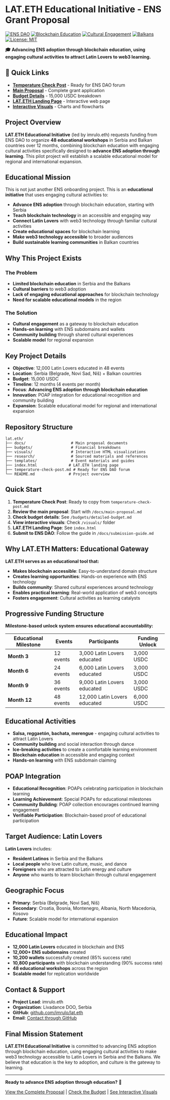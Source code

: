 # LAT.ETH Educational Initiative - ENS Grant Proposal

[![ENS DAO](https://img.shields.io/badge/ENS-DAO-blue?style=for-the-badge&logo=ethereum)](https://ens.domains/)
[![Blockchain Education](https://img.shields.io/badge/Blockchain-Education-green?style=for-the-badge)](https://github.com/imrulo/lat.eth)
[![Cultural Engagement](https://img.shields.io/badge/Cultural-Engagement-orange?style=for-the-badge)](https://github.com/imrulo/lat.eth)
[![Balkans](https://img.shields.io/badge/Balkans-Green?style=for-the-badge)](https://github.com/imrulo/lat.eth)
[![License: MIT](https://img.shields.io/badge/License-MIT-yellow.svg?style=for-the-badge)](https://opensource.org/licenses/MIT)

**🎓 Advancing ENS adoption through blockchain education, using engaging cultural activities to attract Latin Lovers to web3 learning.**

## 🚀 **Quick Links**

- **[Temperature Check Post](temperature-check-post.md)** - Ready for ENS DAO forum
- **[Main Proposal](docs/main-proposal.md)** - Complete grant application
- **[Budget Details](budgets/detailed-budget.md)** - 15,000 USDC breakdown
- **[LAT.ETH Landing Page](index.html)** - Interactive web page
- **[Interactive Visuals](visuals/)** - Charts and flowcharts

## Project Overview
**LAT.ETH Educational Initiative** (led by imrulo.eth) requests funding from ENS DAO to organize **48 educational workshops** in Serbia and Balkan countries over 12 months, combining blockchain education with engaging cultural activities specifically designed to **advance ENS adoption through learning**. This pilot project will establish a scalable educational model for regional and international expansion.

## Educational Mission
This is not just another ENS onboarding project. This is an **educational initiative** that uses engaging cultural activities to:
- **Advance ENS adoption** through blockchain education, starting with Serbia
- **Teach blockchain technology** in an accessible and engaging way
- **Connect Latin Lovers** with web3 technology through familiar cultural activities
- **Create educational spaces** for blockchain learning
- **Make web3 technology accessible** to broader audiences
- **Build sustainable learning communities** in Balkan countries

## Why This Project Exists

### The Problem
- **Limited blockchain education** in Serbia and the Balkans
- **Cultural barriers** to web3 adoption
- **Lack of engaging educational approaches** for blockchain technology
- **Need for scalable educational models** in the region

### The Solution
- **Cultural engagement** as a gateway to blockchain education
- **Hands-on learning** with ENS subdomains and wallets
- **Community building** through shared cultural experiences
- **Scalable model** for regional expansion

## Key Project Details
- **Objective**: 12,000 Latin Lovers educated in 48 events
- **Location**: Serbia (Belgrade, Novi Sad, Niš) + Balkan countries
- **Budget**: 15,000 USDC
- **Timeline**: 12 months (4 events per month)
- **Focus**: **Advancing ENS adoption through blockchain education**
- **Innovation**: POAP integration for educational recognition and community building
- **Expansion**: Scalable educational model for regional and international expansion

## Repository Structure
```
lat.eth/
├── docs/                    # Main proposal documents
├── budgets/                 # Financial breakdowns
├── visuals/                 # Interactive HTML visualizations
├── research/                # Sourced materials and references
├── templates/               # Event materials and guides
├── index.html              # LAT.ETH landing page
├── temperature-check-post.md # Ready for ENS DAO forum
└── README.md               # Project overview
```

## Quick Start
1. **Temperature Check Post**: Ready to copy from `temperature-check-post.md`
2. **Review the main proposal**: Start with `/docs/main-proposal.md`
3. **Check budget details**: See `/budgets/detailed-budget.md`
4. **View interactive visuals**: Check `/visuals/` folder
5. **LAT.ETH Landing Page**: See `index.html`
6. **Submit to ENS DAO**: Follow the guide in `/docs/submission-guide.md`

## Why LAT.ETH Matters: Educational Gateway

**LAT.ETH serves as an educational tool that:**
- **Makes blockchain accessible**: Easy-to-understand domain structure
- **Creates learning opportunities**: Hands-on experience with ENS technology
- **Builds community**: Shared cultural experiences around technology
- **Enables practical learning**: Real-world application of web3 concepts
- **Fosters engagement**: Cultural activities as learning catalysts

## Progressive Funding Structure
**Milestone-based unlock system ensures educational accountability:**

| Educational Milestone | Events | Participants | Funding Unlock |
|----------------------|--------|--------------|----------------|
| **Month 3** | 12 events | 3,000 Latin Lovers educated | 3,000 USDC |
| **Month 6** | 24 events | 6,000 Latin Lovers educated | 3,000 USDC |
| **Month 9** | 36 events | 9,000 Latin Lovers educated | 3,000 USDC |
| **Month 12** | 48 events | 12,000 Latin Lovers educated | 6,000 USDC |

## Educational Activities
- **Salsa, reggaetón, bachata, merengue** - engaging cultural activities to attract Latin Lovers
- **Community building** and social interaction through dance
- **Ice-breaking activities** to create a comfortable learning environment
- **Blockchain education** in accessible and engaging context
- **Hands-on learning** with ENS subdomain claiming

## POAP Integration
- **Educational Recognition**: POAPs celebrating participation in blockchain learning
- **Learning Achievement**: Special POAPs for educational milestones
- **Community Building**: POAP collection encourages continued learning engagement
- **Verifiable Participation**: Blockchain-based proof of educational participation

## Target Audience: Latin Lovers
**Latin Lovers** includes:
- **Resident Latinos** in Serbia and the Balkans
- **Local people** who love Latin culture, music, and dance
- **Foreigners** who are attracted to Latin energy and culture
- **Anyone** who wants to learn blockchain through cultural engagement

## Geographic Focus
- **Primary**: Serbia (Belgrade, Novi Sad, Niš)
- **Secondary**: Croatia, Bosnia, Montenegro, Albania, North Macedonia, Kosovo
- **Future**: Scalable model for international expansion

## Educational Impact
- **12,000 Latin Lovers** educated in blockchain and ENS
- **12,000+ ENS subdomains** created
- **10,200 wallets** successfully created (85% success rate)
- **10,800 participants** with blockchain understanding (90% success rate)
- **48 educational workshops** across the region
- **Scalable model** for replication worldwide

## Contact & Support
- **Project Lead**: imrulo.eth
- **Organization**: Livadance DOO, Serbia
- **GitHub**: [github.com/imrulo/lat.eth](https://github.com/imrulo/lat.eth)
- **Email**: [Contact through GitHub](https://github.com/imrulo/lat.eth)

## Final Mission Statement
**LAT.ETH Educational Initiative** is committed to advancing ENS adoption through blockchain education, using engaging cultural activities to make web3 technology accessible to Latin Lovers in Serbia and the Balkans. We believe that education is the key to adoption, and culture is the gateway to learning.

---

**Ready to advance ENS adoption through education?** 🚀

[View the Complete Proposal](docs/main-proposal.md) | [Check the Budget](budgets/detailed-budget.md) | [See Interactive Visuals](visuals/)